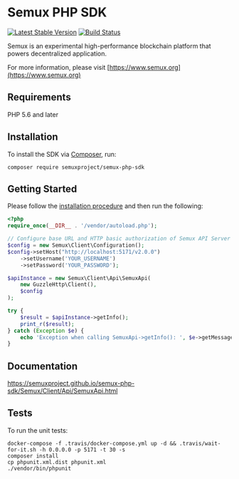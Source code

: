 # Semux PHP SDK

[![Latest Stable Version](https://img.shields.io/packagist/v/semuxproject/semux-php-sdk.svg)](https://packagist.org/packages/semuxproject/semux-php-sdk)
[![Build Status](https://travis-ci.org/semuxproject/semux-php-sdk.svg?branch=master)](https://travis-ci.org/semuxproject/semux-php-sdk)

Semux is an experimental high-performance blockchain platform that powers decentralized application.

For more information, please visit [https://www.semux.org](https://www.semux.org)

## Requirements

PHP 5.6 and later

## Installation

To install the SDK via [Composer](http://getcomposer.org/), run:

```
composer require semuxproject/semux-php-sdk
```

## Getting Started

Please follow the [installation procedure](#installation--usage) and then run the following:

```php
<?php
require_once(__DIR__ . '/vendor/autoload.php');

// Configure base URL and HTTP basic authorization of Semux API Server
$config = new Semux\Client\Configuration();
$config->setHost("http://localhost:5171/v2.0.0")
    ->setUsername('YOUR_USERNAME')
    ->setPassword('YOUR_PASSWORD');

$apiInstance = new Semux\Client\Api\SemuxApi(
    new GuzzleHttp\Client(),
    $config
);

try {
    $result = $apiInstance->getInfo();
    print_r($result);
} catch (Exception $e) {
    echo 'Exception when calling SemuxApi->getInfo(): ', $e->getMessage(), PHP_EOL;
}
```

## Documentation

https://semuxproject.github.io/semux-php-sdk/Semux/Client/Api/SemuxApi.html

## Tests

To run the unit tests:

```
docker-compose -f .travis/docker-compose.yml up -d && .travis/wait-for-it.sh -h 0.0.0.0 -p 5171 -t 30 -s
composer install
cp phpunit.xml.dist phpunit.xml
./vendor/bin/phpunit
```
